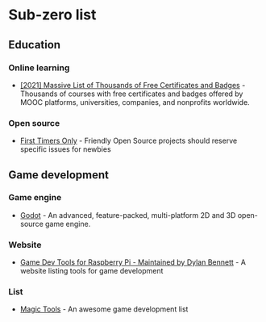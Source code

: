 # Sub-zero list

## Education

### Online learning

- [[2021] Massive List of Thousands of Free Certificates and Badges](https://www.classcentral.com/report/free-certificates/) - Thousands of courses with free certificates and badges offered by MOOC platforms, universities, companies, and nonprofits worldwide.

### Open source

- [First Timers Only](https://www.firsttimersonly.com/) - Friendly Open Source projects should reserve specific issues for newbies

## Game development

### Game engine

- [Godot](https://godotengine.org/) - An advanced, feature-packed, multi-platform 2D and 3D open-source game engine.

### Website

- [Game Dev Tools for Raspberry Pi - Maintained by Dylan Bennett](https://pigame.dev/) - A website listing tools for game development

### List

- [Magic Tools](https://github.com/ellisonleao/magictools#readme) - An awesome game development list